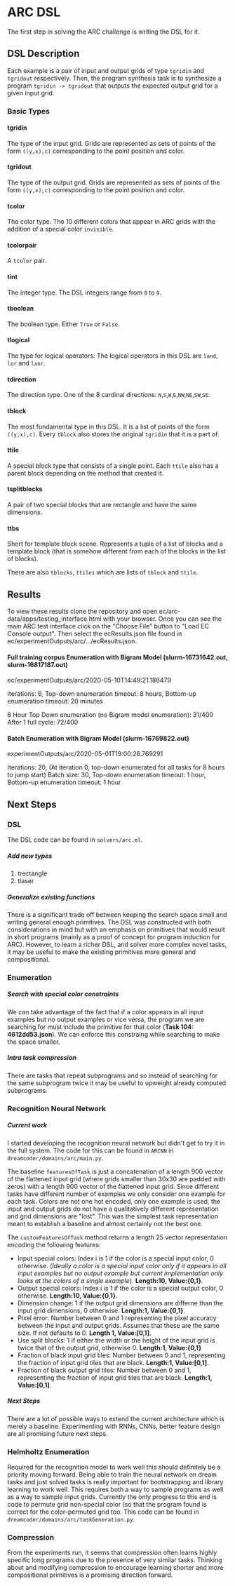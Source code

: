 # ARC DSL
The first step in solving the ARC challenge is writing the DSL for it.
## DSL Description
Each example is a pair of input and output grids of type `tgridin` and `tgridout` respectively. Then, the program synthesis task is to synthesize a program `tgridin -> tgridout` that outputs the expected output grid for a given input grid.
### Basic Types
#### tgridin
The type of the input grid. Grids are represented as sets of points of the form `((y,x),c)` corresponding to the point position and color.
#### tgridout
The type of the output grid. Grids are represented as sets of points of the form `((y,x),c)` corresponding to the point position and color.
#### tcolor
The color type. The 10 different colors that appear in ARC grids with the addition of a special color `invisible`.
#### tcolorpair
A `tcolor` pair.
#### tint
The integer type. The DSL integers range from `0` to `9`.
#### tboolean
The boolean type. Either `True` or `False`.
#### tlogical
The type for logical operators. The logical operators in this DSL are `land`, `lor` and `lxor`.
#### tdirection
The direction type. One of the 8 cardinal directions: `N`,`S`,`W`,`E`,`NW`,`NE`,`SW`,`SE`.
#### tblock
The most fundamental type in this DSL. It is a list of points of the form `((y,x),c)`. Every `tblock` also stores the original `tgridin` that it is a part of.
#### ttile
A special block type that consists of a single point. Each `ttile` also has a parent block depending on the method that created it.
#### tsplitblocks
A pair of two special blocks that are rectangle and have the same dimensions. 
#### ttbs
Short for template block scene. Represents a tuple of a list of blocks and a template block (that is somehow different from each of the blocks in the list of blocks).

There are also `tblocks`, `ttiles` which are lists of `tblock` and `ttile`.

## Results
To view these results clone the repository and open ec/arc-data/apps/testing_interface.html with your browser. Once you can see the main ARC test interface click on the "Choose File" button to "Load EC Console output". Then select the ecResults.json file found in ec/experimentOutputs/arc/.../ecResults.json.

#### Full training corpus Enumeration with Bigram Model (slurm-16731642.out, slurm-16817187.out)
ec/experimentOutputs/arc/2020-05-10T14:49:21.186479

Iterations: 6,
Top-down enumeration timeout: 8 hours,
Bottom-up enumeration timeout: 20 minutes

8 Hour Top Down enumeration (no Bigram model enumeration): 31/400
After 1 full cycle: 72/400


#### Batch Enumeration with Bigram Model (slurm-16769822.out)
experimentOutputs/arc/2020-05-01T19:00:26.769291

Iterations: 20,
(At iteration 0, top-down enumerated for all tasks for 8 hours to jump start)
Batch size: 30,
Top-down enumeration timeout: 1 hour,
Bottom-up enumeration timeout: 1 hour
## Next Steps
### DSL
The DSL code can be found in `solvers/arc.ml`.

##### Add new types
1. trectangle
2. tlaser
##### Generalize existing functions
There is a significant trade off between keeping the search space small and writing general enough primitives. The DSL was constructed with both considerations in mind but with an emphasis on primitives that would result in short programs (mainly as a proof of concept for program induction for ARC). However, to learn a richer DSL, and solver more complex novel tasks, it may be useful to make the existing primitives more general and compositional. 

### Enumeration
##### Search with special color constraints
We can take advantage of the fact that if a color appears in all input examples but no output examples or vice versa, the program we are searching for must include the primitive for that color (**Task 104: 4612dd53.json**). We can enforce this constraing while searching to make the space smaller.
##### Intra task compression
There are tasks that repeat subprograms and so instead of searching for the same subprogram twice it may be useful to upweight already computed subprograms.
### Recognition Neural Network
##### Current work
I started developing the recognition neural network but didn't get to try it in the full system. The code for this can be found in `ARCNN` in `dreamcoder/domains/arc/main.py`. 

The baseline `featuresOfTask` is just a concatenation of a length 900 vector of the flattened input grid (where grids smaller than 30x30 are padded with zeros) with a length 900 vector of the flattened input grid. Since different tasks have different number of examples we only consider one example for each task. Colors are not one hot encoded, only one example is used, the input and output grids do not have a qualitatively different representation and grid dimensions are "lost". This was the simplest task representation meant to establish a baseline and almost certainly not the best one.

The `customFeaturesOfTask` method returns a length 25 vector representation encoding the following features:
* Input special colors: Index i is 1 if the color is a special input color, 0 otherwise. (*Ideally a color is a special input color only if it appears in all input examples but no output example but current implementation only looks at the colors of a single example*). **Length:10, Value:{0,1}**.
* Output special colors: Index i is 1 if the color is a special output color, 0 otherwise. **Length:10, Value:{0,1}**. 
* Dimension change: 1 if the output grid dimensions are differne than the input grid dimensions, 0 otherwise. **Length:1, Value:{0,1}**. 
* Pixel error: Number between 0 and 1 representing the pixel accuracy between the input and output grids. Assumes that these are the same size. If not defaults to 0. **Length 1, Value:[0,1]**. 
* Use split blocks: 1 if either the width or the height of the input grid is twice that of the output grid, otherwise 0. **Length:1, Value:{0,1}**
* Fraction of black input grid tiles: Number between 0 and 1, representing the fraction of input grid tiles that are black. **Length:1, Value:[0,1]**.
* Fraction of black output grid tiles: Number between 0 and 1, representing the fraction of input grid tiles that are black. **Length:1, Value:[0,1]**.

##### Next Steps
There are a lot of possible ways to extend the current architecture which is merely a baseline. Experimenting with RNNs, CNNs, better feature design are all promising future next steps.

### Helmholtz Enumeration
Required for the recognition model to work well this should definitely be a priority moving forward. Being able to train the neural network on dream tasks and just solved tasks is really important for bootstrapping and library learning to work well. This requires both a way to sample programs as well as a way to sample input grids. Currently the only progress to this end is code to permute grid non-special color (so that the program found is correct for the color-permuted grid too. This code can be found in `dreamcoder/domains/arc/taskGeneration.py`.

### Compression
From the experiments run, it seems that compression often learns highly specific long programs due to the presence of very similar tasks. Thinking about and modifying compression to encourage learning shorter and more compositional primitives is a promising direction forward.


